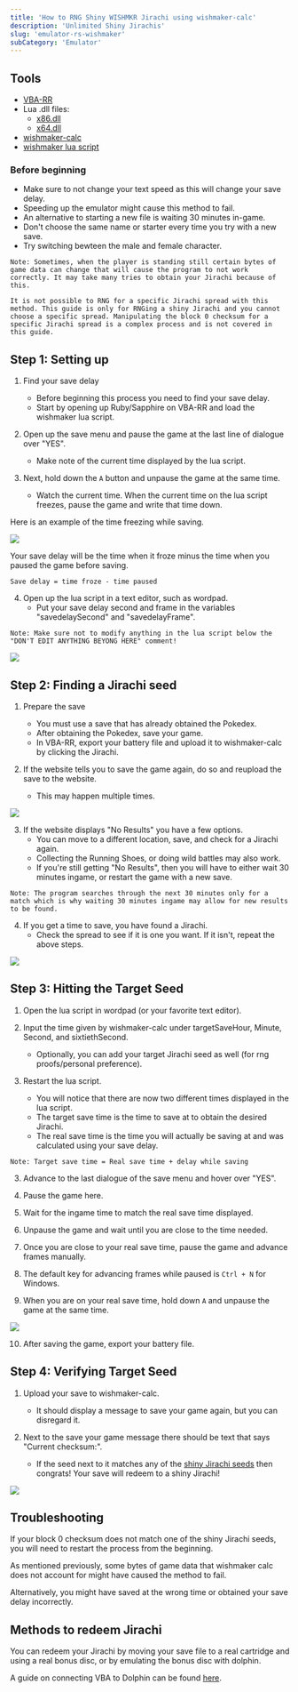 ```yaml
---
title: 'How to RNG Shiny WISHMKR Jirachi using wishmaker-calc'
description: 'Unlimited Shiny Jirachis'
slug: 'emulator-rs-wishmaker'
subCategory: 'Emulator'
---
```


## Tools

- [VBA-RR](https://github.com/TASVideos/vba-rerecording/releases)
- Lua .dll files:
  - [x86.dll](https://www.dropbox.com/s/2o4hdphn7j9z349/lua-dll-x86.zip?dl=0)
  - [x64.dll](https://www.dropbox.com/s/t8yttukleqserzp/lua-dll-x64.rar?dl=0)
- [wishmaker-calc](https://zaksabeast.github.io/wishmaker-calc/build/)
- [wishmaker lua script](https://github.com/beatlynx/lua-stuff/blob/master/scripts/wishmakerlua.lua)

### Before beginning

- Make sure to not change your text speed as this will change your save delay.
- Speeding up the emulator might cause this method to fail.
- An alternative to starting a new file is waiting 30 minutes in-game.
- Don't choose the same name or starter every time you try with a new save.
- Try switching bewteen the male and female character.

```
Note: Sometimes, when the player is standing still certain bytes of game data can change that will cause the program to not work correctly. It may take many tries to obtain your Jirachi because of this.

It is not possible to RNG for a specific Jirachi spread with this method. This guide is only for RNGing a shiny Jirachi and you cannot choose a specific spread. Manipulating the block 0 checksum for a specific Jirachi spread is a complex process and is not covered in this guide.
```

## Step 1: Setting up

1. Find your save delay

   - Before beginning this process you need to find your save delay.
   - Start by opening up Ruby/Sapphire on VBA-RR and load the wishmaker lua script.

2. Open up the save menu and pause the game at the last line of dialogue over "YES".

   - Make note of the current time displayed by the lua script.

3. Next, hold down the `A` button and unpause the game at the same time.
   - Watch the current time. When the current time on the lua script freezes, pause the game and write that time down.

Here is an example of the time freezing while saving.

![](https://i.imgur.com/dVM5jnp.gif)

Your save delay will be the time when it froze minus the time when you paused the game before saving.

`Save delay = time froze - time paused`

4. Open up the lua script in a text editor, such as wordpad.
   - Put your save delay second and frame in the variables "savedelaySecond" and "savedelayFrame".

```
Note: Make sure not to modify anything in the lua script below the "DON'T EDIT ANYTHING BEYONG HERE" comment!
```

![](https://i.imgur.com/SfM5d39.png)

## Step 2: Finding a Jirachi seed

1. Prepare the save

   - You must use a save that has already obtained the Pokedex.
   - After obtaining the Pokedex, save your game.
   - In VBA-RR, export your battery file and upload it to wishmaker-calc by clicking the Jirachi.

2. If the website tells you to save the game again, do so and reupload the save to the website.
   - This may happen multiple times.

![](https://i.imgur.com/vDfWBpb.png)

3. If the website displays "No Results" you have a few options.
   - You can move to a different location, save, and check for a Jirachi again.
   - Collecting the Running Shoes, or doing wild battles may also work.
   - If you're still getting "No Results", then you will have to either wait 30 minutes ingame, or restart the game with a new save.

```
Note: The program searches through the next 30 minutes only for a match which is why waiting 30 minutes ingame may allow for new results to be found.
```

4. If you get a time to save, you have found a Jirachi.
   - Check the spread to see if it is one you want. If it isn't, repeat the above steps.

![](https://i.imgur.com/5gZ1w80.png)

## Step 3: Hitting the Target Seed

1. Open the lua script in wordpad (or your favorite text editor).
2. Input the time given by wishmaker-calc under targetSaveHour, Minute, Second, and sixtiethSecond.

   - Optionally, you can add your target Jirachi seed as well (for rng proofs/personal preference).

3. Restart the lua script.
   - You will notice that there are now two different times displayed in the lua script.
   - The target save time is the time to save at to obtain the desired Jirachi.
   - The real save time is the time you will actually be saving at and was calculated using your save delay.

```
Note: Target save time = Real save time + delay while saving
```

3. Advance to the last dialogue of the save menu and hover over "YES".

4. Pause the game here.
5. Wait for the ingame time to match the real save time displayed.
6. Unpause the game and wait until you are close to the time needed.
7. Once you are close to your real save time, pause the game and advance frames manually.
8. The default key for advancing frames while paused is `Ctrl + N` for Windows.
9. When you are on your real save time, hold down `A` and unpause the game at the same time.

![](https://i.imgur.com/Sl0KWy1.png)

10. After saving the game, export your battery file.

## Step 4: Verifying Target Seed

1. Upload your save to wishmaker-calc.

   - It should display a message to save your game again, but you can disregard it.

2. Next to the save your game message there should be text that says "Current checksum:".
   - If the seed next to it matches any of the [shiny Jirachi seeds](https://www.irccloud.com/pastebin/rdxEbTm4/) then congrats! Your save will redeem to a shiny Jirachi!

![](https://i.imgur.com/vDfWBpb.png)

## Troubleshooting

If your block 0 checksum does not match one of the shiny Jirachi seeds, you will need to restart the process from the beginning.

As mentioned previously, some bytes of game data that wishmaker calc does not account for might have caused the method to fail.

Alternatively, you might have saved at the wrong time or obtained your save delay incorrectly.

## Methods to redeem Jirachi

You can redeem your Jirachi by moving your save file to a real cartridge and using a real bonus disc, or by emulating the bonus disc with dolphin.

A guide on connecting VBA to Dolphin can be found [here](https://pokemonrng.com/guides/tools/en/How%20to%20Connect%20Dolphin%20to%20VBA/).
